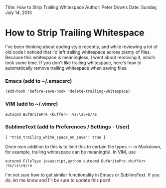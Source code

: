Title: How to Strip Trailing Whitespace
Author: Peter Downs
Date: Sunday, July 14, 2013

# How to Strip Trailing Whitespace

I've been thinking about coding style recently, and while reviewing
a lot of old code I noticed that I'd left trailing whitespace across
plenty of files. Because this whitespace is meaningless, I went about
removing it, which took some time. If you don't like trailing whitespace,
here's how to automatically remove trailing whitespace when saving files:

### Emacs (add to ~/.emacsrc)

    (add-hook 'before-save-hook 'delete-trailing-whitespace)

### VIM (add to ~/.vimrc)

    autocmd BufWritePre <buffer> :%s/\s\+$//e

### SublimeText (add to Preferences / Settings - User)

    { "trim_trailing_white_space_on_save": true }


Once nice addition to this is to limit this to certain file types &mdash; in Markdown,
for example, trailing whitespace can be meaningful. In VIM, use

    autocmd FileType javascript,python autocmd BufWritePre <buffer> :%s/\s\+$//e

I'm not sure how to get similar functionality in Emacs or SublimeText. If you do, 
let me know and I'll be sure to update this post!

